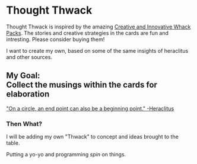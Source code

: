 # Thought Thwack

Thought Thwack is inspired by the amazing [Creative and Innovative Whack Packs](http://creativethink.com/).
The stories and creative strategies in the cards are fun and intresting. Please consider buying them!

I want to create my own, based on some of the same insights of heraclitus and other sources.

## My Goal: <br> Collect the musings within the cards for elaboration

["On a circle, an end point can also be a beginning point." -Heraclitus](2016-12-23.md)

### Then What?

I will be adding my own "Thwack" to concept and ideas brought to the table.

Putting a yo-yo and programming *spin* on things.
